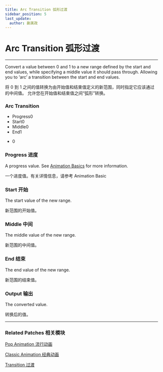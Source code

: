 ```yaml
---
title: Arc Transition 弧形过渡
sidebar_position: 5
last_update:
  author: 蒯美政
---
```


# Arc Transition 弧形过渡

---

Convert a value between 0 and 1 to a new range defined by the start and end values, while specifying a middle value it should pass through. Allowing you to ‘arc’ a transition between the start and end values.

将 0 到 1 之间的值转换为由开始值和结束值定义的新范围，同时指定它应该通过的中间值。 允许您在开始值和结束值之间“弧形”转换。

<div className="patch-container">
    <div className="patch processor">
        <h3>Arc Transition</h3>
        <ul className="inputs">
            <li>Progress<span>0</span></li>
            <li>Start<span>0</span></li>
            <li>Middle<span>0</span></li>
            <li>End<span>1</span></li>
        </ul>
        <ul className="outputs">
            <li><span>0</span></li>
        </ul>
    </div>
</div>

### Progress 进度

A progress value. See [Animation Basics](./../PatchEditor/Animations.md) for more information.

一个进度值。有关详情信息，请参考 Animation Basic

### Start 开始

The start value of the new range.

新范围的开始值。

### Middle 中间

The middle value of the new range.

新范围的中间值。

### End 结束

The end value of the new range.

新范围的结束值。

### Output 输出

The converted value.

转换后的值。

---

### Related Patches 相关模块

[Pop Animation 流行动画](./../Animation/Pop%20Animation.md)

[Classic Animation 经典动画](./../Animation/Classic%20Animation.md)

[Transition 过渡](./Transition.md)
